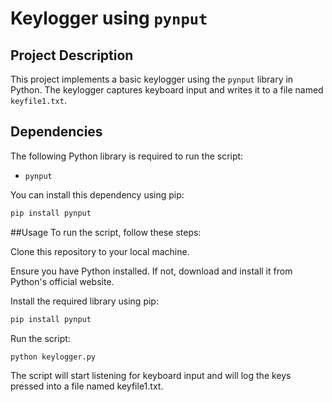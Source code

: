 # Keylogger using `pynput`

## Project Description

This project implements a basic keylogger using the `pynput` library in Python. The keylogger captures keyboard input and writes it to a file named `keyfile1.txt`.

## Dependencies

The following Python library is required to run the script:

- `pynput`

You can install this dependency using pip:

```bash
pip install pynput
```
##Usage
To run the script, follow these steps:

Clone this repository to your local machine.

Ensure you have Python installed. If not, download and install it from Python's official website.

Install the required library using pip:

```bash
pip install pynput
```
Run the script:

```bash
python keylogger.py
```
The script will start listening for keyboard input and will log the keys pressed into a file named keyfile1.txt.
